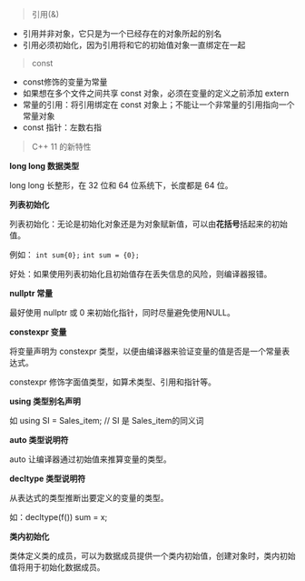 > 引用(&)

* 引用并非对象，它只是为一个已经存在的对象所起的别名
* 引用必须初始化，因为引用将和它的初始值对象一直绑定在一起

> const

* const修饰的变量为常量
* 如果想在多个文件之间共享 const 对象，必须在变量的定义之前添加 extern
* 常量的引用：将引用绑定在 const 对象上；不能让一个非常量的引用指向一个常量对象
* const 指针：左数右指


> C++ 11 的新特性
  
**long long 数据类型**

long long 长整形，在 32 位和 64 位系统下，长度都是 64 位。

**列表初始化**

列表初始化：无论是初始化对象还是为对象赋新值，可以由**花括号**括起来的初始值。

例如：
  `int sum{0};`
  `int sum = {0};`

好处：如果使用列表初始化且初始值存在丢失信息的风险，则编译器报错。

**nullptr 常量**

最好使用 nullptr 或 0 来初始化指针，同时尽量避免使用NULL。

**constexpr 变量**

将变量声明为 constexpr 类型，以便由编译器来验证变量的值是否是一个常量表达式。

constexpr 修饰字面值类型，如算术类型、引用和指针等。

**using 类型别名声明**

如 using SI = Sales_item;  // SI 是 Sales_item的同义词

**auto 类型说明符**

auto 让编译器通过初始值来推算变量的类型。

**decltype 类型说明符**

从表达式的类型推断出要定义的变量的类型。

如：decltype(f()) sum = x;

**类内初始化**

类体定义类的成员，可以为数据成员提供一个类内初始值，创建对象时，类内初始值将用于初始化数据成员。


